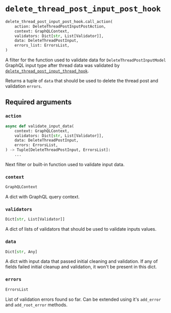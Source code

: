 # `delete_thread_post_input_post_hook`

```python
delete_thread_post_input_post_hook.call_action(
    action: DeleteThreadPostInputPostAction,
    context: GraphQLContext,
    validators: Dict[str, List[Validator]],
    data: DeleteThreadPostInput,
    errors_list: ErrorsList,
)
```

A filter for the function used to validate data for `DeleteThreadPostInputModel` GraphQL input type after thread data was validated by [`delete_thread_post_input_thread_hook`](./delete-thread-post-input-thread-hook.md).

Returns a tuple of `data` that should be used to delete the thread post and validation `errors`.


## Required arguments

### `action`

```python
async def validate_input_data(
    context: GraphQLContext,
    validators: Dict[str, List[Validator]],
    data: DeleteThreadPostInput,
    errors: ErrorsList,
) -> Tuple[DeleteThreadPostInput, ErrorsList]:
    ...
```

Next filter or built-in function used to validate input data.


### `context`

```python
GraphQLContext
```

A dict with GraphQL query context.


### `validators`

```python
Dict[str, List[Validator]]
```

A dict of lists of validators that should be used to validate inputs values.


### `data`

```python
Dict[str, Any]
```

A dict with input data that passed initial cleaning and validation. If any of fields failed initial cleanup and validation, it won't be present in this dict.


### `errors`

```python
ErrorsList
```

List of validation errors found so far. Can be extended using it's `add_error` and `add_root_error` methods.